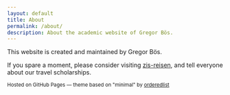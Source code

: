 ```yaml
---
layout: default
title: About
permalink: /about/
description: About the academic website of Gregor Bös.
---
```


This website is created and maintained by Gregor Bös.

If you spare a moment, please consider visiting [zis-reisen](https://www.zis-reisen.de/en/start/), and tell everyone about our travel scholarships.


<footer>
<p><small>Hosted on GitHub Pages &mdash; theme based on "minimal" by <a href="https://github.com/orderedlist">orderedlist</a></small></p>
</footer>
